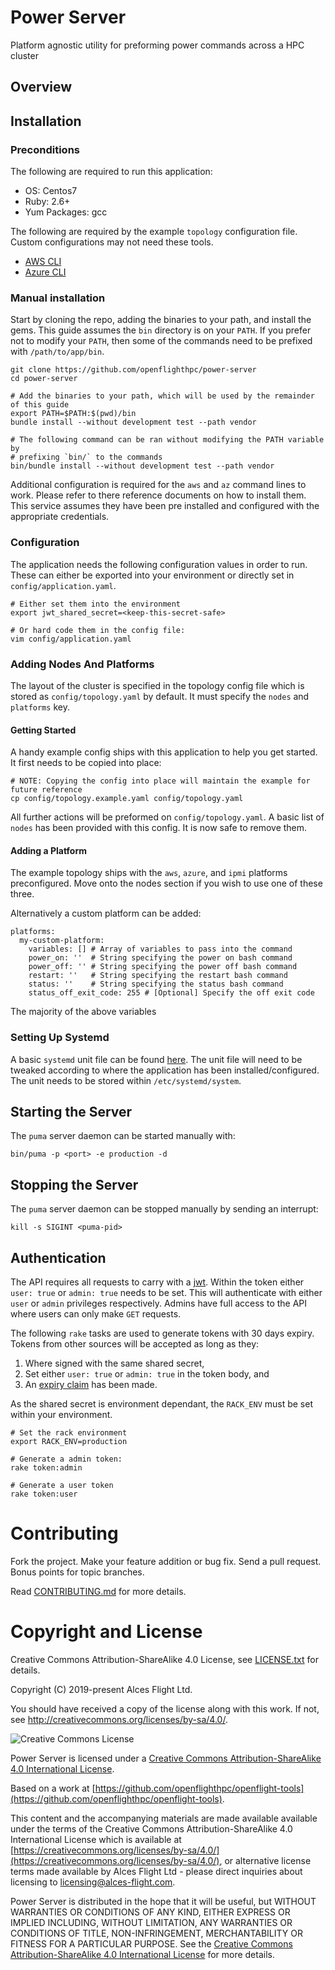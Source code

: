 # Power Server

Platform agnostic utility for preforming power commands across a HPC cluster

## Overview


## Installation

### Preconditions

The following are required to run this application:

* OS:           Centos7
* Ruby:         2.6+
* Yum Packages: gcc

The following are required by the example `topology` configuration file. Custom configurations may not need these tools.
* [AWS CLI](https://docs.aws.amazon.com/cli/latest/userguide/install-linux-al2017.html)
* [Azure CLI](https://docs.microsoft.com/en-us/cli/azure/install-azure-cli-yum?view=azure-cli-latest)

### Manual installation

Start by cloning the repo, adding the binaries to your path, and install the gems. This guide assumes the `bin` directory is on your `PATH`. If you prefer not to modify your `PATH`, then some of the commands need to be prefixed with `/path/to/app/bin`.

```
git clone https://github.com/openflighthpc/power-server
cd power-server

# Add the binaries to your path, which will be used by the remainder of this guide
export PATH=$PATH:$(pwd)/bin
bundle install --without development test --path vendor

# The following command can be ran without modifying the PATH variable by
# prefixing `bin/` to the commands
bin/bundle install --without development test --path vendor
```

Additional configuration is required for the `aws` and `az` command lines to work. Please refer to there reference documents on how to install them. This service assumes they have been pre installed and configured with the appropriate credentials.

### Configuration

The application needs the following configuration values in order to run. These can either be exported into your environment or directly set in `config/application.yaml`.

```
# Either set them into the environment
export jwt_shared_secret=<keep-this-secret-safe>

# Or hard code them in the config file:
vim config/application.yaml
```

### Adding Nodes And Platforms

The layout of the cluster is specified in the topology config file which is stored as `config/topology.yaml` by default. It must specify the `nodes` and `platforms` key.

#### Getting Started

A handy example config ships with this application to help you get started. It first
needs to be copied into place:

```
# NOTE: Copying the config into place will maintain the example for future reference
cp config/topology.example.yaml config/topology.yaml
```

All further actions will be preformed on `config/topology.yaml`. A basic list of `nodes` has been provided with this config. It is now safe to remove them.

#### Adding a Platform

The example topology ships with the `aws`, `azure`, and `ipmi` platforms preconfigured. Move onto the nodes section if you wish to use one of these three.

Alternatively a custom platform can be added:

```
platforms:
  my-custom-platform:
    variables: [] # Array of variables to pass into the command
    power_on: ''  # String specifying the power on bash command
    power_off: '' # String specifying the power off bash command
    restart: ''   # String specifying the restart bash command
    status: ''    # String specifying the status bash command
    status_off_exit_code: 255 # [Optional] Specify the off exit code
```

The majority of the above variables 

### Setting Up Systemd

A basic `systemd` unit file can be found [here](support/power-server.service). The unit file will need to be tweaked according to where the application has been installed/configured. The unit needs to be stored within `/etc/systemd/system`.

## Starting the Server

The `puma` server daemon can be started manually with:

```
bin/puma -p <port> -e production -d
```

## Stopping the Server

The `puma` server daemon can be stopped manually by sending an interrupt:

```
kill -s SIGINT <puma-pid>
```

## Authentication

The API requires all requests to carry with a [jwt](https://jwt.io). Within the token either `user: true` or `admin: true` needs to be set. This will authenticate with either `user` or `admin` privileges respectively. Admins have full access to the API where users can only make `GET` requests.

The following `rake` tasks are used to generate tokens with 30 days expiry. Tokens from other sources will be accepted as long as they:
1. Where signed with the same shared secret,
2. Set either `user: true` or `admin: true` in the token body, and
3. An [expiry claim](https://tools.ietf.org/html/rfc7519#section-4.1.4) has been made.

As the shared secret is environment dependant, the `RACK_ENV` must be set within your environment.

```
# Set the rack environment
export RACK_ENV=production

# Generate a admin token:
rake token:admin

# Generate a user token
rake token:user
```

# Contributing

Fork the project. Make your feature addition or bug fix. Send a pull
request. Bonus points for topic branches.

Read [CONTRIBUTING.md](CONTRIBUTING.md) for more details.

# Copyright and License

Creative Commons Attribution-ShareAlike 4.0 License, see [LICENSE.txt](LICENSE.txt) for details.

Copyright (C) 2019-present Alces Flight Ltd.

You should have received a copy of the license along with this work.
If not, see <http://creativecommons.org/licenses/by-sa/4.0/>.

![Creative Commons License](https://i.creativecommons.org/l/by-sa/4.0/88x31.png)

Power Server is licensed under a [Creative Commons Attribution-ShareAlike 4.0 International License](http://creativecommons.org/licenses/by-sa/4.0/).

Based on a work at [https://github.com/openflighthpc/openflight-tools](https://github.com/openflighthpc/openflight-tools).

This content and the accompanying materials are made available available
under the terms of the Creative Commons Attribution-ShareAlike 4.0
International License which is available at [https://creativecommons.org/licenses/by-sa/4.0/](https://creativecommons.org/licenses/by-sa/4.0/),
or alternative license terms made available by Alces Flight Ltd -
please direct inquiries about licensing to
[licensing@alces-flight.com](mailto:licensing@alces-flight.com).

Power Server is distributed in the hope that it will be useful, but
WITHOUT WARRANTIES OR CONDITIONS OF ANY KIND, EITHER EXPRESS OR
IMPLIED INCLUDING, WITHOUT LIMITATION, ANY WARRANTIES OR CONDITIONS OF
TITLE, NON-INFRINGEMENT, MERCHANTABILITY OR FITNESS FOR A PARTICULAR
PURPOSE. See the [Creative Commons Attribution-ShareAlike 4.0
International License](https://creativecommons.org/licenses/by-sa/4.0/) for more
details.
